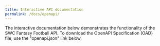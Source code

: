 ```yaml
---
title: Interactive API documentation
permalink: /docs/openapi/
---
```

<style type="text/css" rel="stylesheet">
.swagger-ui pre {
    background-color: transparent;
    border: none;
}
</style>

The interactive documentation below demonstrates the functionality of the SWC Fantasy Football API. To download the OpenAPI Specification (OAD) file, use the "openapi.json" link below.
<div id="swagger-ui" class="intrinsic-container"></div>
<script src="https://unpkg.com/swagger-ui-dist@5.10.0/swagger-ui-bundle.js" crossorigin></script>
<script>
  window.onload = () => {
    window.ui = SwaggerUIBundle({
      url: '/dev-portal/openapi.json',
      dom_id: '#swagger-ui',
	  supportedSubmitMethods: [] 
    });
  };
</script>
